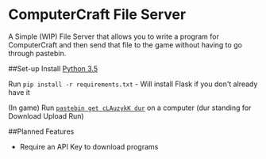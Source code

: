# ComputerCraft File Server

A Simple (WIP) File Server that allows you to write a program for ComputerCraft and then send that file to the game without having to go through pastebin. 

##Set-up
Install [Python 3.5](https://www.python.org/downloads/)

Run ```pip install -r requirements.txt``` - Will install Flask if you don't already have it

(In game) Run [```pastebin get cLAuzykK dur```](http://pastebin.com/cLAuzykK) on a computer (dur standing for Download Upload Run)


##Planned Features
- Require an API Key to download programs
 


